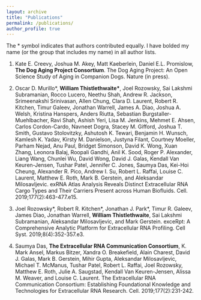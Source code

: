```yaml
---
layout: archive
title: "Publications"
permalink: /publications/
author_profile: true
---
```


The * symbol indicates that authors contributed equally.
I have bolded my name (or the group that includes my name) in all author lists.

1. Kate E. Creevy, Joshua M. Akey, Matt Kaeberlein, Daniel E.L. Promislow, **The Dog Aging Project Consortium**. The Dog Aging Project: An Open Science Study of Aging in Companion Dogs. Nature (in press).

2.	Oscar D. Murillo\*, **William Thistlethwaite\***, Joel Rozowsky, Sai Lakshmi Subramanian, Rocco Lucero, Neethu Shah, Andrew R. Jackson, Srimeenakshi Srinivasan, Allen Chung, Clara D. Laurent, Robert R. Kitchen, Timur Galeev, Jonathan Warrell, James A. Diao, Joshua A. Welsh, Kristina Hanspers, Anders Riutta, Sebastian Burgstaller-Muehlbacher, Ravi Shah, Ashish Yeri, Lisa M. Jenkins, Mehmet E. Ahsen, Carlos Cordon-Cardo, Navneet Dogra, Stacey M. Gifford, Joshua T. Smith, Gustavo Stolovitzky, Ashutosh K. Tewari, Benjamin H. Wunsch, Kamlesh K. Yadav, Kirsty M. Danielson, Justyna Filant, Courtney Moeller, Parham Nejad, Anu Paul, Bridget Simonson, David K. Wong, Xuan Zhang, Leonora Balaj, Roopali Gandhi, Anil K. Sood, Roger P. Alexander, Liang Wang, Chunlei Wu, David Wong, David J. Galas, Kendall Van Keuren-Jensen, Tushar Patel, Jennifer C. Jones, Saumya Das, Kei-Hoi Cheung, Alexander R. Pico, Andrew I. Su, Robert L. Raffai, Louise C. Laurent, Matthew E. Roth, Mark B. Gerstein, and Aleksandar Milosavljevic. exRNA Atlas Analysis Reveals Distinct Extracellular RNA Cargo Types and Their Carriers Present across Human Biofluids. Cell. 2019;177(2):463-477.e15.

3.	Joel Rozowsky\*, Robert R. Kitchen\*, Jonathan J. Park\*, Timur R. Galeev, James Diao, Jonathan Warrell, **William Thistlethwaite**, Sai Lakshmi Subramanian, Aleksandar Milosavljevic, and Mark Gerstein. exceRpt: A Comprehensive Analytic Platform for Extracellular RNA Profiling. Cell Syst. 2019;8(4):352-357.e3.

4.	Saumya Das, **The Extracellular RNA Communication Consortium**, K. Mark Ansel, Markus Bitzer, Xandra O. Breakefield, Alain Charest, David J. Galas, Mark B. Gerstein, Mihir Gupta, Aleksandar Milosavljevic, Michael T. McManus, Tushar Patel, Robert L. Raffai, Joel Rozowsky, Matthew E. Roth, Julie A. Saugstad, Kendall Van Keuren-Jensen, Alissa M. Weaver, and Louise C. Laurent. The Extracellular RNA Communication Consortium: Establishing Foundational Knowledge and Technologies for Extracellular RNA Research. Cell. 2019;177(2):231-242.

